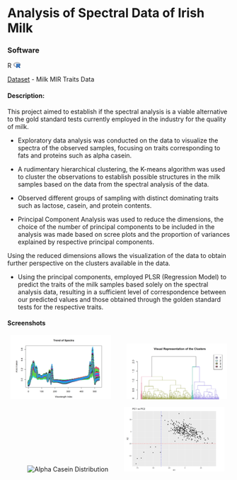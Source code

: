 # Analysis of Spectral Data of Irish Milk

### Software 
R 
[<img alt="R Logo" width="17px" src="images/Rlogo.png" />](https://www.r-project.org/)

[Dataset](https://github.com/Gautua/Spectral-Analysis/blob/main/Milk_MIR_Traits_data.csv) - Milk MIR Traits Data 

#### Description:

This project aimed to establish if the spectral analysis is a viable alternative to the gold standard tests currently employed in the industry for the quality of milk. 
 
* Exploratory data analysis was conducted on the data to visualize the spectra of the observed samples, focusing on traits corresponding to fats and proteins such as alpha casein.

* A rudimentary hierarchical clustering, the K-means algorithm was used to cluster the observations to establish possible structures in the milk samples based on the data from the spectral analysis of the data.

* Observed different groups of sampling with distinct dominating traits such as lactose, casein, and protein contents. 

* Principal Component Analysis was used to reduce the dimensions, the choice of the number of principal components to be included in the analysis was made based on scree plots and the proportion of variances explained by respective principal components.

Using the reduced dimensions allows the visualization of the data to obtain further perspective on the clusters available in the data.

* Using the principal components, employed PLSR (Regression Model) to predict the traits of the milk samples based solely on the spectral analysis data, resulting in a sufficient level of correspondence between our predicted values and those obtained through the golden standard tests for the respective traits.

#### Screenshots

<p align="center">
  <img alt="Spectral Distribution" src="images/milk1.PNG" width="45%">
&nbsp; &nbsp; &nbsp; &nbsp;
  <img alt= "Hierarchical Clustering" src="images/milk3.PNG" width="45%">
</p>

<p align="center">
&nbsp; &nbsp; &nbsp; &nbsp;
  <img alt="Alpha Casein Distribution" src="images/milk2-2.png.PNG" width="45%">
 &nbsp; &nbsp; &nbsp; &nbsp;
  <img alt="Principal Component Clustering" src="images/milk4.PNG" width="45%">
 </p>
